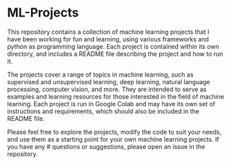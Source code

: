 # ML-Projects

This repository contains a collection of machine learning projects that I have been working for fun and learning, 
using various frameworks and python as programming language. 
Each project is contained within its own directory, and includes a README file 
describing the project and how to run it.

The projects cover a range of topics in machine learning, such as supervised and unsupervised learning, 
deep learning, natural language processing, computer vision, and more. 
They are intended to serve as examples and learning resources for those 
interested in the field of machine learning.
Each project is run in Google Colab and may have its own set of instructions and requirements, 
which should also be included in the README file. 

Please feel free to explore the projects, modify the code to suit your needs, 
and use them as a starting point for your own machine learning projects. 
If you have any # questions or suggestions, please open an issue in the repository.
